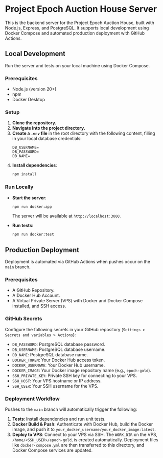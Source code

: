 # Project Epoch Auction House Server

This is the backend server for the Project Epoch Auction House, built with Node.js, Express, and PostgreSQL. It supports local development using Docker Compose and automated production deployment with GitHub Actions.

## Local Development

Run the server and tests on your local machine using Docker Compose.

### Prerequisites

- Node.js (version 20+)
- npm
- Docker Desktop

### Setup

1.  **Clone the repository.**
2.  **Navigate into the project directory.**
3.  **Create a `.env` file** in the root directory with the following content, filling in your local database credentials:
    ```dotenv
    DB_USERNAME=
    DB_PASSWORD=
    DB_NAME=
    ```
4.  **Install dependencies**:
    ```bash
    npm install
    ```

### Run Locally

- **Start the server**:

  ```bash
  npm run docker:app
  ```

  The server will be available at `http://localhost:3000`.

- **Run tests**:

  ```bash
  npm run docker:test
  ```

## Production Deployment

Deployment is automated via GitHub Actions when pushes occur on the `main` branch.

### Prerequisites

- A GitHub Repository.
- A Docker Hub Account.
- A Virtual Private Server (VPS) with Docker and Docker Compose installed, and SSH access.

### GitHub Secrets

Configure the following secrets in your GitHub repository (`Settings > Secrets and variables > Actions`):

- `DB_PASSWORD`: PostgreSQL database password.
- `DB_USERNAME`: PostgreSQL database username.
- `DB_NAME`: PostgreSQL database name.
- `DOCKER_TOKEN`: Your Docker Hub access token.
- `DOCKER_USERNAME`: Your Docker Hub username.
- `DOCKER_IMAGE`: Your Docker image repository name (e.g., `epoch-gold`).
- `SSH_PRIVATE_KEY`: Private SSH key for connecting to your VPS.
- `SSH_HOST`: Your VPS hostname or IP address.
- `SSH_USER`: Your SSH username for the VPS.

### Deployment Workflow

Pushes to the `main` branch will automatically trigger the following:

1.  **Tests**: Install dependencies and run unit tests.
2.  **Docker Build & Push**: Authenticate with Docker Hub, build the Docker image, and push it to `your_docker_username/your_docker_image:latest`.
3.  **Deploy to VPS**: Connect to your VPS via SSH. The `WORK_DIR` on the VPS, `/home/<SSH_USER>/epoch-gold`, is created automatically. Deployment files like `docker-compose.yml` are then transferred to this directory, and Docker Compose services are updated.
